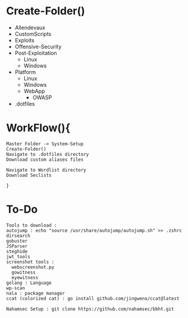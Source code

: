# Create-Folder()
- Allendevaux
- CustomScripts
- Exploits
- Offensive-Security
- Post-Exploitation
  - Linux
  - Windows
- Platform
  - Linux
  - Windows
  - WebApp
    - OWASP
- .dotfiles


# WorkFlow(){
```
Master Folder -> System-Setup
Create-Folder()
Navigate to .dotfiles directory
Download custom aliases files

Navigate to Wordlist directory
Download Seclists

}
```
# To-Do
```
Tools to download :
autojump : echo "source /usr/share/autojump/autojump.sh" >> .zshrc 
dirsearch
gobuster
JSParser
steghide
jwt_tools
screenshot tools :
  webscreenshot.py
  gowitness
  eyewitness
golang : Language
wp-scan
nala : package manager
ccat (colorized cat) : go install github.com/jingweno/ccat@latest

Nahamsec Setup : git clone https://github.com/nahamsec/bbht.git

